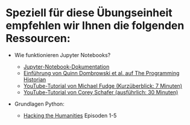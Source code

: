 # Speziell für diese Übungseinheit empfehlen wir Ihnen die folgenden Ressourcen:

- Wie funktionieren Jupyter Notebooks? 
  - [Jupyter-Notebook-Dokumentation](https://jupyter-notebook.readthedocs.io/en/stable/)
  - [Einführung von Quinn Dombrowski et al. auf The Programming Historian](https://programminghistorian.org/en/lessons/jupyter-notebooks)
  - [YouTube-Tutorial von Michael Fudge (Kurzüberblick: 7 Minuten)](https://www.youtube.com/watch?v=jZ952vChhuI)
  - [YouTube-Tutorial von Corey Schafer (ausführlich: 30 Minuten)](https://www.youtube.com/watch?v=HW29067qVWk)

- Grundlagen Python:
  - [Hacking the Humanities](https://www.youtube.com/playlist?list=PL6kqrM2i6BPIpEF5yHPNkYhjHm-FYWh17) Episoden 1-5